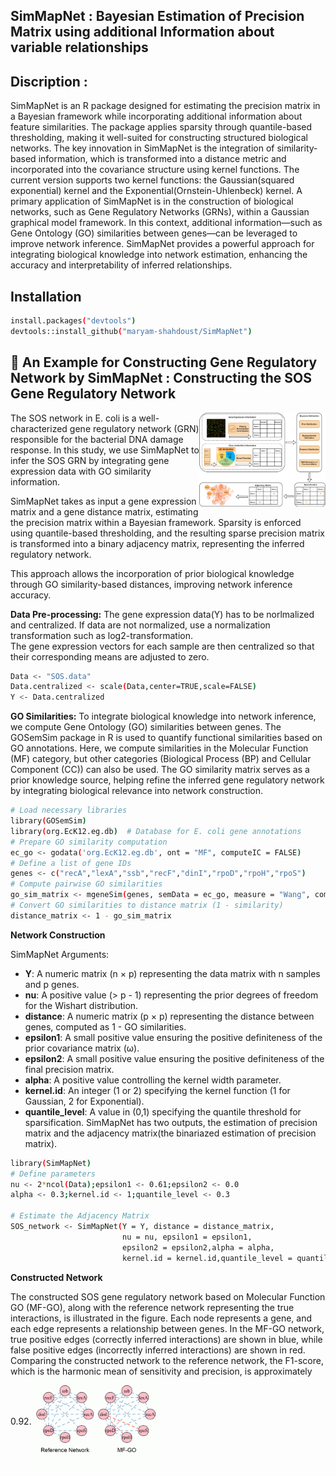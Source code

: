 ## SimMapNet : Bayesian Estimation of Precision Matrix using additional Information about variable relationships 

## Discription : 
SimMapNet is an R package designed for estimating the precision matrix in a Bayesian framework while incorporating additional information about feature similarities. The package applies sparsity through quantile-based thresholding, making it well-suited for constructing structured biological networks.
The key innovation in SimMapNet is the integration of similarity-based information, which is transformed into a distance metric and incorporated into the covariance structure using kernel functions. The current version supports two kernel functions: the Gaussian(squared exponential) kernel and the Exponential(Ornstein-Uhlenbeck) kernel.
A primary application of SimMapNet is in the construction of biological networks, such as Gene Regulatory Networks (GRNs), within a Gaussian graphical model framework. In this context, additional information—such as Gene Ontology (GO) similarities between genes—can be leveraged to improve network inference.
SimMapNet provides a powerful approach for integrating biological knowledge into network estimation, enhancing the accuracy and interpretability of inferred relationships.  

## Installation
```bash
install.packages("devtools")
devtools::install_github("maryam-shahdoust/SimMapNet")
```

##  🔬 An Example for Constructing Gene Regulatory Network by SimMapNet : Constructing the SOS Gene Regulatory Network 
</div>
<img src="figures/SimMapNet_final.drawio.png" style="width:40%;" align=right>
The SOS network in E. coli is a well-characterized gene regulatory network (GRN) responsible for the bacterial DNA damage response. In this study, we use SimMapNet to infer the SOS GRN by integrating gene expression data with GO similarity information.

SimMapNet takes as input a gene expression matrix and a gene distance matrix, estimating the precision matrix within a Bayesian framework. Sparsity is enforced using quantile-based thresholding, and the resulting sparse precision matrix is transformed into a binary adjacency matrix, representing the inferred regulatory network.

This approach allows the incorporation of prior biological knowledge through GO similarity-based distances, improving network inference accuracy.

**Data Pre-processing:**
The gene expression data(Y) has to be norlmalized and centralized. If data are not normalized, use a normalization transformation such as log2-transformation.   
The gene expression vectors for each sample are then centralized so that their corresponding means are adjusted to zero.
``` bash
Data <- "SOS.data"
Data.centralized <- scale(Data,center=TRUE,scale=FALSE)
Y <- Data.centralized
```

**GO Similarities:**
To integrate biological knowledge into network inference, we compute Gene Ontology (GO) similarities between genes. The GOSemSim package in R is used to quantify functional similarities based on GO annotations. Here, we compute similarities in the Molecular Function (MF) category, but other categories (Biological Process (BP) and Cellular Component (CC)) can also be used.
The GO similarity matrix serves as a prior knowledge source, helping refine the inferred gene regulatory network by integrating biological relevance into network construction.
```bash
# Load necessary libraries
library(GOSemSim)
library(org.EcK12.eg.db)  # Database for E. coli gene annotations
# Prepare GO similarity computation
ec_go <- godata('org.EcK12.eg.db', ont = "MF", computeIC = FALSE)
# Define a list of gene IDs
genes <- c("recA","lexA","ssb","recF","dinI","rpoD","rpoH","rpoS")  
# Compute pairwise GO similarities
go_sim_matrix <- mgeneSim(genes, semData = ec_go, measure = "Wang", combine = "BMA")
# Convert GO similarities to distance matrix (1 - similarity)
distance_matrix <- 1 - go_sim_matrix
```
**Network Construction**

SimMapNet Arguments:
- **Y**: A numeric matrix (n × p) representing the data matrix with n samples and p genes.
- **nu**: A positive value (> p - 1) representing the prior degrees of freedom for the Wishart distribution.
- **distance**: A numeric matrix (p × p) representing the distance between genes, computed as 1 - GO similarities.
- **epsilon1**: A small positive value ensuring the positive definiteness of the prior covariance matrix (ω).
- **epsilon2**: A small positive value ensuring the positive definiteness of the final precision matrix.
- **alpha**: A positive value controlling the kernel width parameter.
- **kernel.id**: An integer (1 or 2) specifying the kernel function (1 for Gaussian, 2 for Exponential).
- **quantile_level**: A value in (0,1) specifying the quantile threshold for sparsification.
SimMapNet has two outputs, the estimation of precision matrix and the adjacency matrix(the binariazed estimation of precision matrix).

```bash
library(SimMapNet)
# Define parameters
nu <- 2*ncol(Data);epsilon1 <- 0.61;epsilon2 <- 0.0  
alpha <- 0.3;kernel.id <- 1;quantile_level <- 0.3

# Estimate the Adjacency Matrix
SOS_network <- SimMapNet(Y = Y, distance = distance_matrix, 
                         nu = nu, epsilon1 = epsilon1,    
                         epsilon2 = epsilon2,alpha = alpha,      
                         kernel.id = kernel.id,quantile_level = quantile_level)[[2]]
```

**Constructed Network**

The constructed SOS gene regulatory network based on Molecular Function GO (MF-GO), along with the reference network representing the true interactions, is illustrated in the figure. Each node represents a gene, and each edge represents a relationship between genes. In the MF-GO network, true positive edges (correctly inferred interactions) are shown in blue, while false positive edges (incorrectly inferred interactions) are shown in red. Comparing the constructed network to the reference network, the F1-score, which is the harmonic mean of sensitivity and precision, is approximately 0.92.
<img src="figures/sos_netsplot2.png" style="width:40%;" align=center>
